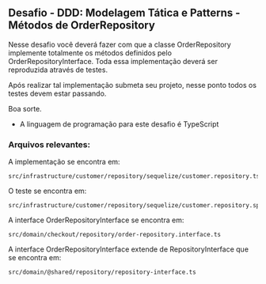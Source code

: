 ## Desafio - DDD: Modelagem Tática e Patterns - Métodos de OrderRepository

Nesse desafio você deverá fazer com que a classe OrderRepository implemente totalmente os métodos definidos pelo OrderRepositoryInterface. Toda essa implementação deverá ser reproduzida através de testes.

Após realizar tal implementação submeta seu projeto, nesse ponto todos os testes devem estar passando.

Boa sorte.

* A linguagem de programação para este desafio é TypeScript

### Arquivos relevantes:

A implementação se encontra em:
```
src/infrastructure/customer/repository/sequelize/customer.repository.ts
```

O teste se encontra em:
```
src/infrastructure/customer/repository/sequelize/customer.repository.spec.ts
```

A interface OrderRepositoryInterface se encontra em:
```
src/domain/checkout/repository/order-repository.interface.ts
```

A interface OrderRepositoryInterface extende de RepositoryInterface que se encontra em:
```
src/domain/@shared/repository/repository-interface.ts
```